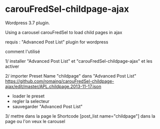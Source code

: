 carouFredSel-childpage-ajax
===========================

Wordpress 3.7 plugin.

Using a carousel carouFredSel to load child pages in ajax

requis : "Advanced Post List" plugin for wordpress 


comment l'utilisé

1/ installer "Advanced Post List" et "carouFredSel-childpage-ajax" et les activer

2/ importer Preset Name "childpage" dans "Advanced Post List"
https://github.com/romaing/carouFredSel-childpage-ajax/edit/master/APL.childpage.2013-11-17.json

- loader le preset 
- regler la selecteur 
- sauvegarder "Advanced Post List"

3/ mettre dans la page le Shortcode [post_list name="childpage"] dans la page ou l'on veux le carousel

